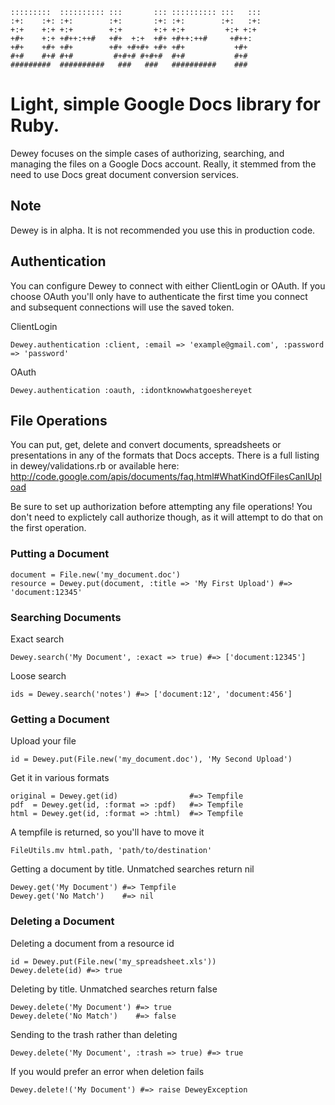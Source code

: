     :::::::::  :::::::::: :::       ::: :::::::::: :::   ::: 
    :+:    :+: :+:        :+:       :+: :+:        :+:   :+: 
    +:+    +:+ +:+        +:+       +:+ +:+         +:+ +:+
    +#+    +:+ +#++:++#   +#+  +:+  +#+ +#++:++#     +#++:
    +#+    +#+ +#+        +#+ +#+#+ +#+ +#+           +#+
    #+#    #+# #+#         #+#+# #+#+#  #+#           #+#
    #########  ##########   ###   ###   ##########    ###


# Light, simple Google Docs library for Ruby.

Dewey focuses on the simple cases of authorizing, searching, and managing the
files on a Google Docs account. Really, it stemmed from the need to use Docs
great document conversion services.

## Note

Dewey is in alpha. It is not recommended you use this in production code.

## Authentication

You can configure Dewey to connect with either ClientLogin or OAuth. If you choose
OAuth you'll only have to authenticate the first time you connect and subsequent
connections will use the saved token.

ClientLogin

    Dewey.authentication :client, :email => 'example@gmail.com', :password => 'password'

OAuth

    Dewey.authentication :oauth, :idontknowwhatgoeshereyet

## File Operations

You can put, get, delete and convert documents, spreadsheets or presentations in
any of the formats that Docs accepts. There is a full listing in dewey/validations.rb
or available here: http://code.google.com/apis/documents/faq.html#WhatKindOfFilesCanIUpload

Be sure to set up authorization before attempting any file operations! You don't
need to explictely call authorize though, as it will attempt to do that on the
first operation.

### Putting a Document

    document = File.new('my_document.doc')
    resource = Dewey.put(document, :title => 'My First Upload') #=> 'document:12345'

### Searching Documents

Exact search

    Dewey.search('My Document', :exact => true) #=> ['document:12345']

Loose search

    ids = Dewey.search('notes') #=> ['document:12', 'document:456']

### Getting a Document

Upload your file

    id = Dewey.put(File.new('my_document.doc'), 'My Second Upload')

Get it in various formats

    original = Dewey.get(id)                #=> Tempfile
    pdf  = Dewey.get(id, :format => :pdf)   #=> Tempfile
    html = Dewey.get(id, :format => :html)  #=> Tempfile

A tempfile is returned, so you'll have to move it

    FileUtils.mv html.path, 'path/to/destination'

Getting a document by title. Unmatched searches return nil

    Dewey.get('My Document') #=> Tempfile
    Dewey.get('No Match')    #=> nil

### Deleting a Document

Deleting a document from a resource id

    id = Dewey.put(File.new('my_spreadsheet.xls'))
    Dewey.delete(id) #=> true

Deleting by title. Unmatched searches return false

    Dewey.delete('My Document') #=> true
    Dewey.delete('No Match')    #=> false

Sending to the trash rather than deleting

    Dewey.delete('My Document', :trash => true) #=> true

If you would prefer an error when deletion fails

    Dewey.delete!('My Document') #=> raise DeweyException
